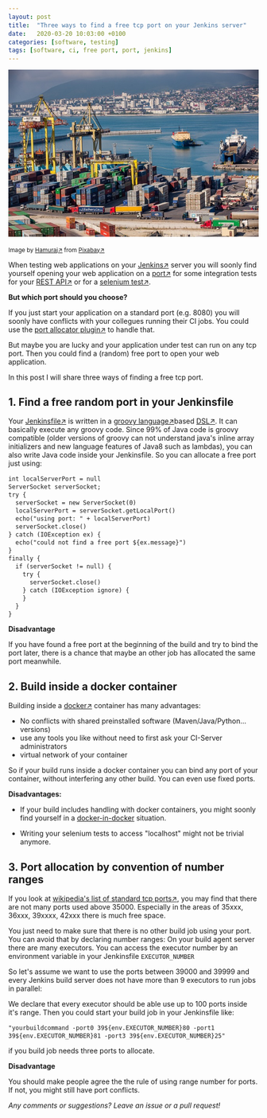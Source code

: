 ```yaml
---
layout: post
title:  "Three ways to find a free tcp port on your Jenkins server"
date:   2020-03-20 10:03:00 +0100
categories: [software, testing]
tags: [software, ci, free port, port, jenkins]
---
```


![Port](/assets/port.jpg)

<small>Image by [Hamuraj&#8599;](https://pixabay.com/de/users/Hamuraj-364370/?utm_source=link-attribution) from [Pixabay&#8599;](https://pixabay.com/?utm_source=link-attribution)</small>

When testing web applications on your [Jenkins&#8599;](https://jenkins.io/) server you will soonly find yourself opening your web application on a [port&#8599;](https://en.wikipedia.org/wiki/Port_(computer_networking)) for some integration tests for your [REST API&#8599;](https://en.wikipedia.org/wiki/Representational_state_transfer) or for a [selenium test&#8599;](https://www.selenium.dev/).

**But which port should you choose?**

If you just start your application on a standard port (e.g. 8080) you will soonly have conflicts with your collegues running their CI jobs.
You could use the [port allocator plugin&#8599;](https://plugins.jenkins.io/port-allocator/) to handle that.

But maybe you are lucky and your application under test can run on any tcp port.
Then you could find a (random) free port to open your web application.

In this post I will share three ways of finding a free tcp port.

## 1. Find a free random port in your Jenkinsfile

Your [Jenkinsfile&#8599;](https://jenkins.io/doc/book/pipeline/jenkinsfile/) is written in a [groovy language&#8599;](http://www.groovy-lang.org/)based [DSL&#8599;](https://en.wikipedia.org/wiki/Domain-specific_language). It can basically execute any groovy code. 
Since 99% of Java code is groovy compatible (older versions of groovy can not understand java's inline array initializers and new language features of Java8 such as lambdas),
you can also write Java code inside your Jenkinsfile.
So you can allocate a free port just using:

````
int localServerPort = null
ServerSocket serverSocket;
try {
  serverSocket = new ServerSocket(0)
  localServerPort = serverSocket.getLocalPort()
  echo("using port: " + localServerPort)
  serverSocket.close()
} catch (IOException ex) {
  echo("could not find a free port ${ex.message}")
}
finally {
  if (serverSocket != null) {
    try {
      serverSocket.close()
    } catch (IOException ignore) {
    }
  }
}
````
**Disadvantage**

If you have found a free port at the beginning of the build and try to bind the port later, there is a chance that maybe an other job has allocated the same port meanwhile.

## 2. Build inside a docker container

Building inside a [docker&#8599;](https://www.docker.com/) container has many advantages:
- No conflicts with shared preinstalled software (Maven/Java/Python... versions)
- use any tools you like without need to first ask your CI-Server administrators
- virtual network of your container

So if your build runs inside a docker container you can bind any port of your container, without interfering any other build.
You can even use fixed ports.

**Disadvantages:**

* If your build includes handling with docker containers, you might soonly find yourself in a [docker-in-docker](https://jpetazzo.github.io/2015/09/03/do-not-use-docker-in-docker-for-ci/) situation.
 
* Writing your selenium tests to access "localhost" might not be trivial anymore.


## 3. Port allocation by convention of number ranges

If you look at [wikipedia's list of standard tcp ports&#8599;](https://en.wikipedia.org/wiki/List_of_TCP_and_UDP_port_numbers), you may find that there are not many ports used above 35000.
Especially in the areas of 35xxx, 36xxx, 39xxxx, 42xxx there is much free space.

You just need to make sure that there is no other build job using your port. You can avoid that by declaring number ranges:
On your build agent server there are many executors. You can access the executor number by an environment variable in your Jenkinsfile `EXECUTOR_NUMBER`

So let's assume we want to use the ports between 39000 and 39999 and every Jenkins build server does not have more than 9 executors to run jobs in parallel:

We declare that every executor should be able use up to 100 ports inside it's range.
Then you could start your build job in your Jenkinsfile like:

    "yourbuildcommand -port0 39${env.EXECUTOR_NUMBER}80 -port1 39${env.EXECUTOR_NUMBER}81 -port3 39${env.EXECUTOR_NUMBER}25"

if you build job needs three ports to allocate.

**Disadvantage**

You should make people agree the the rule of using range number for ports. If not, you might still have port conflicts.

*Any comments or suggestions? Leave an issue or a pull request!*